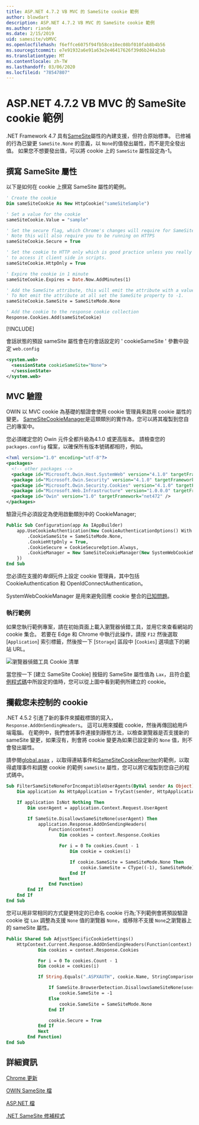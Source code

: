 ```yaml
---
title: ASP.NET 4.7.2 VB MVC 的 SameSite cookie 範例
author: blowdart
description: ASP.NET 4.7.2 VB MVC 的 SameSite cookie 範例
ms.author: riande
ms.date: 2/15/2019
uid: samesite/vbMVC
ms.openlocfilehash: f6effce6075f94fb58ce10ec08bf010fab8b4b56
ms.sourcegitcommit: e7e91932a6e91a63e2e46417626f39d6b244a3ab
ms.translationtype: MT
ms.contentlocale: zh-TW
ms.lasthandoff: 03/06/2020
ms.locfileid: "78547807"
---
```

# <a name="samesite-cookie-sample-for-aspnet-472-vb-mvc"></a>ASP.NET 4.7.2 VB MVC 的 SameSite cookie 範例

.NET Framework 4.7 具有[SameSite](https://www.owasp.org/index.php/SameSite)屬性的內建支援，但符合原始標準。
已修補的行為已變更 `SameSite.None` 的意義，以 `None`的值發出屬性，而不是完全發出值。 如果您不想要發出值，可以將 cookie 上的 `SameSite` 屬性設定為-1。

## <a name="sampleCode"></a>撰寫 SameSite 屬性

以下是如何在 cookie 上撰寫 SameSite 屬性的範例。

```vb
' Create the cookie
Dim sameSiteCookie As New HttpCookie("sameSiteSample")

' Set a value for the cookie
sameSiteCookie.Value = "sample"

' Set the secure flag, which Chrome's changes will require for SameSite none.
' Note this will also require you to be running on HTTPS
sameSiteCookie.Secure = True

' Set the cookie to HTTP only which is good practice unless you really do need
' to access it client side in scripts.
sameSiteCookie.HttpOnly = True

' Expire the cookie in 1 minute
sameSiteCookie.Expires = Date.Now.AddMinutes(1)

' Add the SameSite attribute, this will emit the attribute with a value of none.
' To Not emit the attribute at all set the SameSite property to -1.
sameSiteCookie.SameSite = SameSiteMode.None

' Add the cookie to the response cookie collection
Response.Cookies.Add(sameSiteCookie)
```

[!INCLUDE[](~/includes/MTcomments.md)]

會話狀態的預設 sameSite 屬性會在的會話設定的 ' cookieSameSite ' 參數中設定 `web.config`

```xml
<system.web>
  <sessionState cookieSameSite="None">     
  </sessionState>
</system.web>
```

## <a name="mvc-authentication"></a>MVC 驗證

OWIN 以 MVC cookie 為基礎的驗證會使用 cookie 管理員來啟用 cookie 屬性的變更。 [SameSiteCookieManager](https://github.com/blowdart/AspNetSameSiteSamples/blob/master/AspNet472VisualBasicMVC5/SameSiteCookieManager.vb)是這類類別的實作為，您可以將其複製到您自己的專案中。 

您必須確定您的 Owin 元件全都升級為4.1.0 或更高版本。 請檢查您的 `packages.config` 檔案，以確保所有版本號碼都相符，例如。

```xml
<?xml version="1.0" encoding="utf-8"?>
<packages>
  <!-- other packages -->
  <package id="Microsoft.Owin.Host.SystemWeb" version="4.1.0" targetFramework="net472" />
  <package id="Microsoft.Owin.Security" version="4.1.0" targetFramework="net472" />
  <package id="Microsoft.Owin.Security.Cookies" version="4.1.0" targetFramework="net472" />
  <package id="Microsoft.Web.Infrastructure" version="1.0.0.0" targetFramework="net472" />
  <package id="Owin" version="1.0" targetFramework="net472" />
</packages>
```

驗證元件必須設定為使用啟動類別中的 CookieManager;

```vb
Public Sub Configuration(app As IAppBuilder)
    app.UseCookieAuthentication(New CookieAuthenticationOptions() With {
        .CookieSameSite = SameSiteMode.None,
        .CookieHttpOnly = True,
        .CookieSecure = CookieSecureOption.Always,
        .CookieManager = New SameSiteCookieManager(New SystemWebCookieManager())
    })
End Sub
```

您必須在支援的*每個*元件上設定 cookie 管理員，其中包括 CookieAuthentication 和 OpenIdConnectAuthentication。

SystemWebCookieManager 是用來避免回應 cookie 整合的[已知問題](https://github.com/aspnet/AspNetKatana/wiki/System.Web-response-cookie-integration-issues)。

### <a name="running-the-sample"></a>執行範例

如果您執行範例專案，請在初始頁面上載入瀏覽器偵錯工具，並用它來查看網站的 cookie 集合。
若要在 Edge 和 Chrome 中執行此操作，請按 `F12` 然後選取 [`Application`] 索引標籤，然後按一下 [`Storage`] 區段中 [`Cookies`] 選項底下的網站 URL。

![瀏覽器偵錯工具 Cookie 清單](sample/img/BrowserDebugger.png)

當您按一下 [建立 SameSite Cookie] 按鈕的 SameSite 屬性值為 `Lax`，且符合[範例程式碼](#sampleCode)中所設定的值時，您可以從上圖中看到範例所建立的 cookie。

## <a name="interception"></a>攔截您未控制的 cookie

.NET 4.5.2 引進了新的事件來攔截標頭的寫入，`Response.AddOnSendingHeaders`。 這可以用來攔截 cookie，然後再傳回給用戶端電腦。 在範例中，我們會將事件連接到靜態方法，以檢查瀏覽器是否支援新的 sameSite 變更，如果沒有，則會將 cookie 變更為如果已設定新的 `None` 值，則不會發出屬性。

請參閱[global.asax](https://github.com/blowdart/AspNetSameSiteSamples/blob/master/AspNet472VisualBasicMVC5/Global.asax.vb) ，以取得連結事件和[SameSiteCookieRewriter](https://github.com/blowdart/AspNetSameSiteSamples/blob/master/AspNet472VisualBasicMVC5/SameSiteCookieRewriter.vb)的範例，以取得處理事件和調整 cookie 的範例 `sameSite` 屬性，您可以將它複製到您自己的程式碼中。

```vb
Sub FilterSameSiteNoneForIncompatibleUserAgents(ByVal sender As Object)
    Dim application As HttpApplication = TryCast(sender, HttpApplication)

    If application IsNot Nothing Then
        Dim userAgent = application.Context.Request.UserAgent

        If SameSite.DisallowsSameSiteNone(userAgent) Then
            application.Response.AddOnSendingHeaders(
                Function(context)
                    Dim cookies = context.Response.Cookies

                    For i = 0 To cookies.Count - 1
                        Dim cookie = cookies(i)

                        If cookie.SameSite = SameSiteMode.None Then
                            cookie.SameSite = CType((-1), SameSiteMode)
                        End If
                    Next
                End Function)
        End If
    End If
End Sub
```

您可以用非常相同的方式變更特定的已命名 cookie 行為;下列範例會將預設驗證 cookie 從 `Lax` 調整為支援 `None` 值的瀏覽器 `None`，或移除不支援 `None`之瀏覽器上的 sameSite 屬性。

```vb
Public Shared Sub AdjustSpecificCookieSettings()
    HttpContext.Current.Response.AddOnSendingHeaders(Function(context)
            Dim cookies = context.Response.Cookies

            For i = 0 To cookies.Count - 1
            Dim cookie = cookies(i)

            If String.Equals(".ASPXAUTH", cookie.Name, StringComparison.Ordinal) Then

                If SameSite.BrowserDetection.DisallowsSameSiteNone(userAgent) Then
                    cookie.SameSite = -1
                Else
                    cookie.SameSite = SameSiteMode.None
                End If

                cookie.Secure = True
            End If
            Next
        End Function)
End Sub
```

## <a name="more-information"></a>詳細資訊
 
[Chrome 更新](https://www.chromium.org/updates/same-site)

[OWIN SameSite 檔](/aspnet/samesite/owin-samesite)

[ASP.NET 檔](/aspnet/samesite/system-web-samesite)

[.NET SameSite 修補程式](/aspnet/samesite/kbs-samesite)